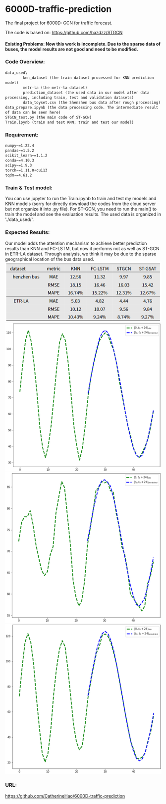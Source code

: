# 6000D-traffic-prediction
The final project for 6000D: GCN for traffic forecast.

The code is based on: https://github.com/hazdzz/STGCN

#### Existing Problems: Now this work is incomplete. Due to the sparse data of buses, the model results are not good and need to be modified. 

### Code Overview:
```
data_used\
        knn_dataset (the train dataset processed for KNN prediction model)
        metr-la (the metr-la dataset)
        prediction_dataset (the used data in our model after data processing, including train, test and validation datasets)
        data_toyset.csv (the Shenzhen bus data after rough processing)
data_prepare.ipynb (the data processing code. The intermediate result of data can be seen here)
STGCN_test.py (the main code of ST-GCN) 
Train.ipynb (train and test KNN; train and test our model)
```

### Requirement:
```
numpy~=1.22.4
pandas~=1.5.2
scikit_learn~=1.1.2
conda~=4.10.3
scipy~=1.9.3
torch~=1.11.0+cu113
tqdm~=4.61.2
```

### Train & Test model:
You can use jupyter to run the Train.ipynb to train and test my models and KNN models (sorry for directly download the codes from the cloud server but not organize it into .py file). For ST-GCN, you need to run the main() to train the model and see the evaluation results. The used data is organized in './data_used/'.

### Expected Results:
Our model adds the attention mechanism to achieve better prediction results than KNN and FC-LSTM, but now it performs not as well as ST-GCN in ETR-LA dataset. Through analysis, we think it may be due to the sparse geographical location of the bus data used.
![./table.png](./table.png "Experiment results.")
![./re1.jpg](./re1.jpg "Experiment results.")
![./re2.jpg](./re2.jpg "Experiment results.")
![./re3.jpg](./re3.jpg "Experiment results.")

### URL:
https://github.com/CatherineHao/6000D-traffic-prediction

